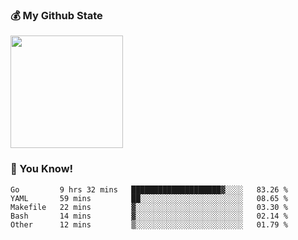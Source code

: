 ### :moneybag: My Github State

<img height="180em" src="https://github-readme-stats.vercel.app/api?username=G-Asura&show_icons=true&hide_border=true&count_private=true&include_all_commits=true" />

### :pill: You Know!
<!--START_SECTION:waka-->

```text
Go         9 hrs 32 mins   ████████████████████▓░░░░   83.26 %
YAML       59 mins         ██░░░░░░░░░░░░░░░░░░░░░░░   08.65 %
Makefile   22 mins         ▓░░░░░░░░░░░░░░░░░░░░░░░░   03.30 %
Bash       14 mins         ▓░░░░░░░░░░░░░░░░░░░░░░░░   02.14 %
Other      12 mins         ▒░░░░░░░░░░░░░░░░░░░░░░░░   01.79 %
```

<!--END_SECTION:waka-->

<!--
**G-Asura/G-Asura** is a ✨ _special_ ✨ repository because its `README.md` (this file) appears on your GitHub profile.

Here are some ideas to get you started:

- 🔭 I’m currently working on ...
- 🌱 I’m currently learning ...
- 👯 I’m looking to collaborate on ...
- 🤔 I’m looking for help with ...
- 💬 Ask me about ...
- 📫 How to reach me: ...
- 😄 Pronouns: ...
- ⚡ Fun fact: ...
-->
